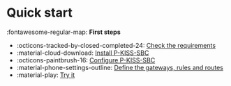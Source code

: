 <!---
# P-KISS-SBC documentation © 2007-2024 by Mathias WOLFF 
# is licensed under Attribution-NonCommercial-ShareAlike 4.0 International (see https://creativecommons.org/licenses/by-nc-sa/4.0/)
# SPDX-License-Identifier: CC-BY-NC-SA-4.0
--->

# Quick start

:fontawesome-regular-map: __First steps__

- :octicons-tracked-by-closed-completed-24: [Check the requirements](user-guide/requirements.md)
- :material-cloud-download: [Install P-KISS-SBC](user-guide/installation.md)
- :octicons-paintbrush-16: [Configure P-KISS-SBC](user-guide/installation.md)
- :material-phone-settings-outline: [Define the gateways, rules and routes]()
- :material-play: [Try it]()
